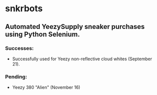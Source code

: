 # snkrbots

## Automated YeezySupply sneaker purchases using Python Selenium. 


### Successes:
* Successfully used for Yeezy non-reflective cloud whites (September 21). 

### Pending:
* Yeezy 380 "Alien" (November 16)
